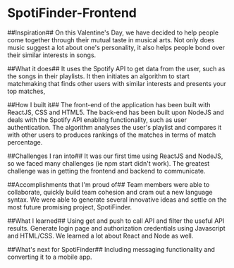 # SpotiFinder-Frontend

##Inspiration##
On this Valentine's Day, we have decided to help people come together through their mutual taste in musical arts. Not only does music suggest a lot about one's personality, it also helps people bond over their similar interests in songs.

##What it does##
It uses the Spotify API to get data from the user, such as the songs in their playlists. It then initiates an algorithm to start matchmaking that finds other users with similar interests and presents your top matches,

##How I built it##
The front-end of the application has been built with ReactJS, CSS and HTML5. The back-end has been built upon NodeJS and deals with the Spotify API enabling functionality, such as user authentication. The algorithm analyses the user's playlist and compares it with other users to produces rankings of the matches in terms of match percentage.

##Challenges I ran into##
It was our first time using ReactJS and NodeJS, so we faced many challenges (ie npm start didn't work). The greatest challenge was in getting the frontend and backend to communicate.

##Accomplishments that I'm proud of##
Team members were able to collaborate, quickly build team cohesion and cram out a new language syntax. We were able to generate several innovative ideas and settle on the most future promising project, SpotiFinder.

##What I learned##
Using get and push to call API and filter the useful API results. Generate login page and authorization credentials using Javascript and HTML/CSS. We learned a lot about React and Node as well.

##What's next for SpotiFinder##
Including messaging functionality and converting it to a mobile app.
